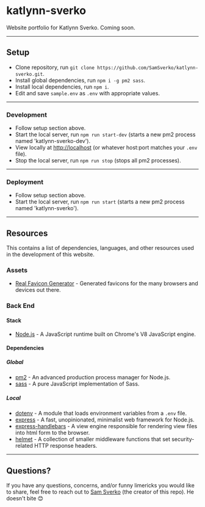 # katlynn-sverko

Website portfolio for Katlynn Sverko. Coming soon.

---

## Setup

* Clone repository, run `git clone https://github.com/SamSverko/katlynn-sverko.git`.
* Install global dependencies, run `npm i -g pm2 sass`.
* Install local dependencies, run `npm i`.
* Edit and save `sample.env` as `.env` with appropriate values.

---

### Development

* Follow setup section above.
* Start the local server, run `npm run start-dev` (starts a new pm2 process named 'katlynn-sverko-dev').
* View locally at [http://localhost](http://localhost) (or whatever host:port matches your `.env` file).
* Stop the local server, run `npm run stop` (stops all pm2 processes).

---

### Deployment

* Follow setup section above.
* Start the local server, run `npm run start` (starts a new pm2 process named 'katlynn-sverko').

---

## Resources

This contains a list of dependencies, languages, and other resources used in the development of this website.

### Assets

* [Real Favicon Generator](https://realfavicongenerator.net/) - Generated favicons for the many browsers and devices out there.

### Back End

#### Stack

* [Node.js](https://nodejs.org/en/) - A JavaScript runtime built on Chrome's V8 JavaScript engine.

#### Dependencies

##### Global

* [pm2](https://www.npmjs.com/package/pm2) - An advanced production process manager for Node.js.
* [sass](https://www.npmjs.com/package/sass) - A pure JavaScript implementation of Sass.

##### Local

* [dotenv](https://www.npmjs.com/package/dotenv) - A module that loads environment variables from a `.env` file.
* [express](https://www.npmjs.com/package/express) - A fast, unopinionated, minimalist web framework for Node.js.
* [express-handlebars](https://www.npmjs.com/package/express-handlebars) - A view engine responsible for rendering view files into html form to the browser.
* [helmet](https://www.npmjs.com/package/helmet) - A collection of smaller middleware functions that set security-related HTTP response headers.

---

## Questions?

If you have any questions, concerns, and/or funny limericks you would like to share, feel free to reach out to [Sam Sverko](https://github.com/SamSverko/ama/issues/new) (the creator of this repo). He doesn't bite 😊

